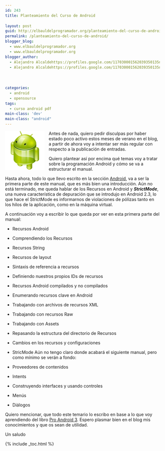 ```yaml
---
id: 243
title: Planteamiento del Curso de Android

layout: post
guid: http://elbauldelprogramador.org/planteamiento-del-curso-de-android/
permalink: /planteamiento-del-curso-de-android/
blogger_blog:
  - www.elbauldelprogramador.org
  - www.elbauldelprogramador.org
blogger_author:
  - Alejandro Alcaldehttps://profiles.google.com/117030001562039350135noreply@blogger.com
  - Alejandro Alcaldehttps://profiles.google.com/117030001562039350135noreply@blogger.com

  
  
categories:
  - android
  - opensource
tags:
  - curso android pdf
main-class: 'dev'
main-class: "android"
---
```

<img border="0" src="/assets/img/2013/07/iconoAndroid.png" style="clear:left; float:left;margin-right:1em; margin-bottom:1em" />

Antes de nada, quiero pedir disculpas por haber estado poco activo estos meses de verano en el blog, a partir de ahora voy a intentar ser más regular con respecto a la publicación de entradas.

Quiero plantear así por encima qué temas voy a tratar sobre la programación Android y cómo se va a estructurar el manual.

  
<!--ad-->

Hasta ahora, todo lo que llevo escrito en la sección [Android][1], va a ser la primera parte de este manual, que es más bien una introducción. Aún no está terminado, me queda hablar de los Recursos en Android y ***StrictMode***, una nueva característica de depuración que se introdujo en Android 2.3, lo que hace el StrictMode es informarnos de violaciones de pólizas tanto en los hilos de la aplicación, como en la máquina virtual.

A continuación voy a escribir lo que queda por ver en esta primera parte del manual:

  * Recursos Android

  * Comprendiendo los Recursos

  * Recursos String
  * Recursos de layout
  * Sintaxis de referencia a recursos
  * Definiendo nuestros propios IDs de recursos
  * Recursos Android compilados y no compilados

  * Enumerando recursos clave en Android
  * Trabajando con archivos de recursos XML
  * Trabajando con recursos Raw
  * Trabajando con Assets
  * Repasando la estructura del directorio de Recursos
  * Cambios en los recursos y configuraciones
  * StricMode
Aún no tengo claro donde acabará el siguiente manual, pero como mínimo se verán a fondo:

  * Proveedores de contenidos
  * Intents
  * Construyendo interfaces y usando controles
  * Menús
  * Diálogos

Quiero mencionar, que todo este temario lo escribo en base a lo que voy aprendiendo del libro [Pro Android 3][2]. Espero plasmar bien en el blog mis conocimientos y que os sean de utilidad.

Un saludo



 [1]: /guia-de-desarrollo-android
 [2]: /pro-android-3-aprende-fondo-todo-lo-que

{% include _toc.html %}
